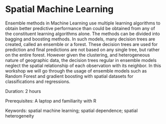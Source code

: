 # Spatial Machine Learning

Ensemble methods in Machine Learning use multiple learning algorithms to obtain better predictive performance than could be obtained from any of the constituent learning algorithms alone. The methods can be divided into bagging and boosting methods. In such models, many decision trees are created, called an ensemble or a forest. These decision trees are used for prediction and final predictions are not based on any single tree, but rather on the entire forest. However given the clustering, and heterogeneous nature of geographic data, the decision trees regular in ensemble models neglect the spatial relationship of each observation with its neighbor. In this workshop we will go through the usage of ensemble models such as Random Forest and gradient boosting with spatial datasets for classifications and regressions.

Duration: 2 hours

Prerequisites: A laptop and familiarity with R 
 
Keywords: spatial machine learning; spatial dependence; spatial heterogeneity
